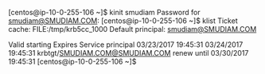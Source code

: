 [centos@ip-10-0-255-106 ~]$ kinit smudiam
Password for smudiam@SMUDIAM.COM:
[centos@ip-10-0-255-106 ~]$ klist
Ticket cache: FILE:/tmp/krb5cc_1000
Default principal: smudiam@SMUDIAM.COM

Valid starting       Expires              Service principal
03/23/2017 19:45:31  03/24/2017 19:45:31  krbtgt/SMUDIAM.COM@SMUDIAM.COM
	renew until 03/30/2017 19:45:31
[centos@ip-10-0-255-106 ~]$
